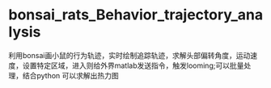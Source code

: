 # bonsai_rats_Behavior_trajectory_analysis
利用bonsai画小鼠的行为轨迹，实时绘制追踪轨迹，求解头部偏转角度，运动速度，设置特定区域，进入则给外界matlab发送指令，触发looming;可以批量处理，结合python 可以求解出热力图
